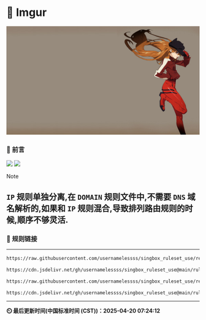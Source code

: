 
# 🧸 Imgur
![](https://raw.githubusercontent.com/usernamelessss/picture-bed/main/images/202504042256831.jpg)
### 📣 前言
![](https://shields.io/badge/-移除重复规则-ff69b4) ![](https://shields.io/badge/-IP&nbsp;规则单独存放不与&nbsp;DOMAIN&nbsp;等混合-green)
> [!NOTE]
**`IP` 规则单独分离,在 `DOMAIN` 规则文件中,不需要 `DNS` 域名解析的,如果和 `IP` 规则混合,导致排列路由规则的时候,顺序不够灵活.**
---

###  🔗 规则链接
---

```url
https://raw.githubusercontent.com/usernamelessss/singbox_ruleset_use/refs/heads/main/rule/Imgur/Imgur_No_IP.json
```

```url
https://cdn.jsdelivr.net/gh/usernamelessss/singbox_ruleset_use@main/rule/Imgur/Imgur_No_IP.json
```

```url
https://raw.githubusercontent.com/usernamelessss/singbox_ruleset_use/refs/heads/main/rule/Imgur/Imgur_No_IP.srs
```

```url
https://cdn.jsdelivr.net/gh/usernamelessss/singbox_ruleset_use@main/rule/Imgur/Imgur_No_IP.srs
```

---
**⏲️ 最后更新时间(中国标准时间 (CST))：2025-04-20 07:24:12**